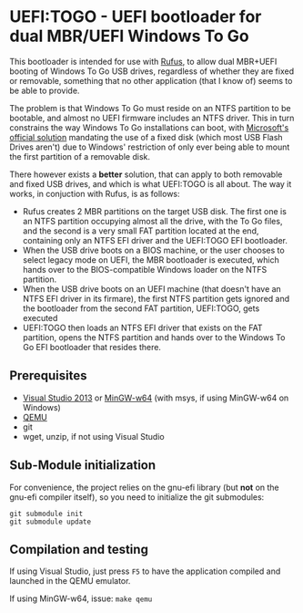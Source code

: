 UEFI:TOGO - UEFI bootloader for dual MBR/UEFI Windows To Go
===========================================================

This bootloader is intended for use with [Rufus](http://rufus.akeo.ie), to
allow dual MBR+UEFI booting of Windows To Go USB drives, regardless of
whether they are fixed or removable, something that no other application
(that I know of) seems to be able to provide.

The problem is that Windows To Go must reside on an NTFS partition to be
bootable, and almost no UEFI firmware includes an NTFS driver. This in turn
constrains the way Windows To Go installations can boot, with
[Microsoft's official solution](http://technet.microsoft.com/en-ie/library/jj592685.aspx#stg_firmware)
mandating the use of a fixed disk (which most USB Flash Drives aren't) due
to Windows' restriction of only ever being able to mount the first partition
of a removable disk.

There however exists a __better__ solution, that can apply to both removable
and fixed USB drives, and which is what UEFI:TOGO is all about. The way it
works, in conjuction with Rufus, is as follows:

* Rufus creates 2 MBR partitions on the target USB disk. The first one is an
  NTFS partition occupying almost all the drive, with the To Go files, and
  the second is a very small FAT partition located at the end, containing
  only an NTFS EFI driver and the UEFI:TOGO EFI bootloader.
* When the USB drive boots on a BIOS machine, or the user chooses to select
  legacy mode on UEFI, the MBR bootloader is executed, which hands over to
  the BIOS-compatible Windows loader on the NTFS partition.
* When the USB drive boots on an UEFI machine (that doesn't have an NTFS EFI
  driver in its firmare), the first NTFS partition gets ignored and the
  bootloader from the second FAT partition, UEFI:TOGO, gets executed
* UEFI:TOGO then loads an NTFS EFI driver that exists on the FAT partition,
  opens the NTFS partition and hands over to the Windows To Go EFI
  bootloader that resides there.

## Prerequisites

* [Visual Studio 2013](http://www.visualstudio.com/products/visual-studio-community-vs)
  or [MinGW-w64](http://mingw-w64.sourceforge.net/) (with msys, if using MinGW-w64 on Windows)
* [QEMU](http://www.qemu.org)
* git
* wget, unzip, if not using Visual Studio

## Sub-Module initialization

For convenience, the project relies on the gnu-efi library (but __not__ on
the gnu-efi compiler itself), so you need to initialize the git submodules:
```
git submodule init
git submodule update
```

## Compilation and testing

If using Visual Studio, just press `F5` to have the application compiled and
launched in the QEMU emulator.

If using MinGW-w64, issue: `make qemu`